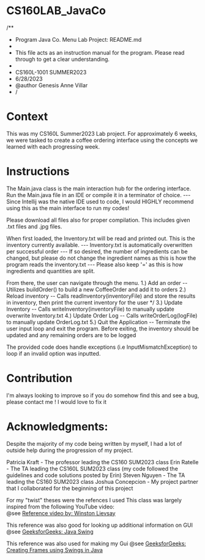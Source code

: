# CS160LAB_JavaCo
/**
 *  Program Java Co. Menu Lab Project: README.md
 *
 * This file acts as an instruction manual for the program. Please read through to get a clear understanding.
 *  
 *  CS160L-1001 SUMMER2023
 *  6/28/2023
 *  @author Genesis Anne Villar
 *  /
# Context
This was my CS160L Summer2023 Lab project. 
For approximately 6 weeks, we were tasked to create a coffee ordering interface using the concepts we learned with each progressing week.

# Instructions
The Main.java class is the main interaction hub for the ordering interface. Run the Main.java file in an IDE or compile it in a
terminator of choice.
  --- Since Intellij was the native IDE used to code, I would HIGHLY recommend using this as the main interface to run my codes!

  Please download all files also for proper compilation. This includes given .txt files and .jpg files.

  When first loaded, the Inventory.txt will be read and printed out. This is the inventory currently available.
  --- Inventory.txt is automatically overwritten per successful order
  --- If so desired, the number of ingredients can be changed, but please do not change the ingredient names as this is how the program
  reads the inventory.txt
  --- Please also keep '=' as this is how ingredients and quantities are split.

  From there, the user can navigate through the menu.
  1.) Add an order -- Utilizes buildOrder() to build a new CoffeeOrder and add it to orders 
  2.) Reload inventory -- Calls readInventory(inventoryFile) and store the results in inventory, then print the current inventory for the user */
  3.) Update Inventory -- Calls writeInventory(inventoryFile) to manually update overwrite Inventory.txt
  4.) Update Order Log -- Calls writeOrderLog(logFile) to manually update OrderLog.txt
  5.) Quit the Application -- Terminate the user input loop and exit the program. Before exiting, the inventory should be updated and any remaining orders are to be logged 

  The provided code does handle exceptions (i.e InputMismatchException) to loop if an invalid option was inputted.

# Contribution
I'm always looking to improve so if you do somehow find this and see a bug, please contact me ! I would love to fix it
  
# Acknowledgments:
 
Despite the majority of my code being written by myself, I had a lot of outside help during the progression of my project.

Patricia Kraft - The professor leading the CS160 SUM2023 class
Erin Ratelle - The TA leading the CS160L SUM2023 class (my code followed the guidelines and code solutions posted by Erin)
Steven Nguyen -  The TA leading the CS160 SUM2023 class
Joshua Concepcion - My project partner that I collaborated for the beginning of this project

For my "twist" theses were the refences I used
This class was largely inspired from the following YouTube video:  
@see <a href= "https://www.youtube.com/watch?v=FdQX8sUNO-s&ab_channel=WinstonLievsay"> Reference video by: Winston Lievsay  </a> 

This reference was also good for looking up additional information on GUI 
@see <a href= "https://www.geeksforgeeks.org/jlabel-java-swing/"> GeeksforGeeks: Java Swing </a>

This reference was also used for making my Gui 
@see <a href= "https://www.geeksforgeeks.org/creating-frames-using-swings-java/"> GeeksforGeeks: Creating Frames using Swings in Java</a>
